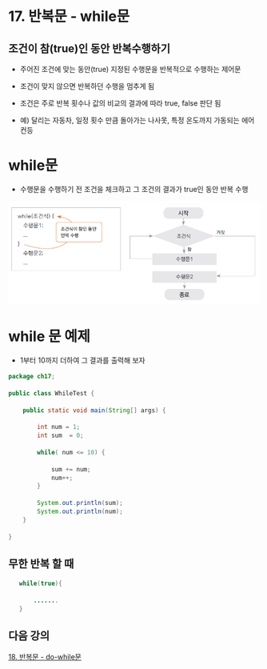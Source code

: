 # 17. 반복문 - while문

## 조건이 참(true)인 동안 반복수행하기

- 주어진 조건에 맞는 동안(true) 지정된 수행문을 반복적으로 수행하는 제어문

- 조건이 맞지 않으면 반복하던 수행을 멈추게 됨

- 조건은 주로 반복 횟수나 값의 비교의 결과에 따라 true, false 판단 됨

- 예) 달리는 자동차, 일정 횟수 만큼 돌아가는 나사못, 특정 온도까지 가동되는 에어컨등


# while문
 
- 수행문을 수행하기 전 조건을 체크하고 그 조건의 결과가 true인 동안 반복 수행

![while](./img/while.png)


# while 문 예제

- 1부터 10까지 더하여 그 결과를 출력해 보자

```java
package ch17;

public class WhileTest {

	public static void main(String[] args) {

		int num = 1;
		int sum  = 0;
		
		while( num <= 10) {
			
			sum += num;
			num++;
		}
		
		System.out.println(sum);
		System.out.println(num);
	}

}
```

## 무한 반복 할 때

``` java
   while(true){

       .......
   }
```

## 다음 강의

[18. 반복문 - do-while문](https://gitlab.com/easyspubjava/javacoursework/-/blob/master/Chapter1/01-18/README.md)




